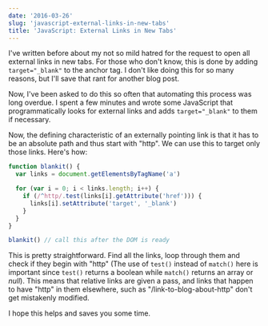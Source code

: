 ```yaml
---
date: '2016-03-26'
slug: 'javascript-external-links-in-new-tabs'
title: 'JavaScript: External Links in New Tabs'
---
```


I've written before about my not so mild hatred for the request to open all external links in new tabs. For those who don't know, this is done by adding `target="_blank"` to the anchor tag. I don't like doing this for so many reasons, but I'll save that rant for another blog post.

Now, I've been asked to do this so often that automating this process was long overdue. I spent a few minutes and wrote some JavaScript that programmatically looks for external links and adds `target="_blank"` to them if necessary.

Now, the defining characteristic of an externally pointing link is that it has to be an absolute path and thus start with "http". We can use this to target only those links. Here's how:

```javascript
function blankit() {
  var links = document.getElementsByTagName('a')

  for (var i = 0; i < links.length; i++) {
    if (/^http/.test(links[i].getAttribute('href'))) {
      links[i].setAttribute('target', '_blank')
    }
  }
}

blankit() // call this after the DOM is ready
```

This is pretty straightforward. Find all the links, loop through them and check if they begin with "http" (The use of `test()` instead of `match()` here is important since `test()` returns a boolean while `match()` returns an array or _null_). This means that relative links are given a pass, and links that happen to have "http" in them elsewhere, such as "/link-to-blog-about-http" don't get mistakenly modified.

I hope this helps and saves you some time.
